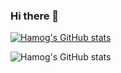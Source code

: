 ### Hi there 👋

<!--
**hamog/hamog** is a ✨ _special_ ✨ repository because its `README.md` (this file) appears on your GitHub profile.

Here are some ideas to get you started:

- 🔭 I’m currently working on ...
- 🌱 I’m currently learning ...
- 👯 I’m looking to collaborate on ...
- 🤔 I’m looking for help with ...
- 💬 Ask me about ...
- 📫 How to reach me: ...
- 😄 Pronouns: ...
- ⚡ Fun fact: ...
-->

[![Hamog's GitHub stats](https://github-readme-stats.vercel.app/api?username=hamog)](https://github.com/hamog/github-readme-stats)

![Hamog's GitHub stats](https://github-readme-stats.vercel.app/api?username=hamog&hide=contribs,prs)
